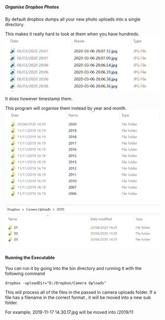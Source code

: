 ##### Organise Dropbox Photos

By default dropbox dumps all your new photo uploads into a single directory.  

This makes it really hard to look at them when you have hundreds.
![dropbox](files/dropbox_files.PNG)

It does however timestamp them.

This program will organise them instead by year and month.
![folder_by_year](files/folder_by_year.PNG)

![folder_by_month](files/folder_by_month.PNG)

#### Running the Executable

You can run it by going into the bin directory and running it with the following command
```text
dropbox -uploadDir="D:/Dropbox/Camera Uploads"
```

This will process all of the files in the passed in camera uploads folder.
If a file has a filename in the correct format ,  it will be moved into a new sub folder.

For example, 2019-11-17 14.30.17.jpg will be moved into /2019/11